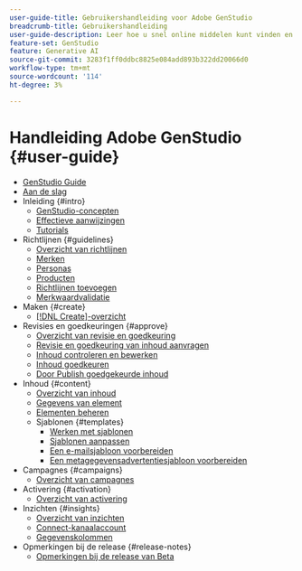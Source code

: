 ```yaml
---
user-guide-title: Gebruikershandleiding voor Adobe GenStudio
breadcrumb-title: Gebruikershandleiding
user-guide-description: Leer hoe u snel online middelen kunt vinden en genereren, variaties kunt maken en ervaringen kunt optimaliseren op basis van real-time inzichten in de prestaties van content.
feature-set: GenStudio
feature: Generative AI
source-git-commit: 3283f1ff0ddbc8825e084add893b322dd20066d0
workflow-type: tm+mt
source-wordcount: '114'
ht-degree: 3%

---
```



# Handleiding Adobe GenStudio {#user-guide}

+ [GenStudio Guide](home.md)
+ [Aan de slag](get-started.md)
+ Inleiding {#intro}
   + [GenStudio-concepten](concepts.md)
   + [Effectieve aanwijzingen](effective-prompts.md)
   + [ Tutorials ](https://experienceleague.adobe.com/docs/genstudio/learning/tutorials.html)
+ Richtlijnen {#guidelines}
   + [Overzicht van richtlijnen](guidelines/overview.md)
   + [Merken](guidelines/brands.md)
   + [Personas](guidelines/personas.md)
   + [Producten](guidelines/products.md)
   + [Richtlijnen toevoegen](guidelines/add-guidelines.md)
   + [Merkwaardvalidatie](guidelines/brand-validation.md)
+ Maken {#create}
   + [[!DNL Create]-overzicht](create/overview.md)
+ Revisies en goedkeuringen {#approve}
   + [Overzicht van revisie en goedkeuring](approvals/overview.md)
   + [Revisie en goedkeuring van inhoud aanvragen](approvals/request-review.md)
   + [Inhoud controleren en bewerken](approvals/review-and-edit.md)
   + [Inhoud goedkeuren](approvals/approve-content.md)
   + [Door Publish goedgekeurde inhoud](approvals/publish-content.md)
+ Inhoud {#content}
   + [Overzicht van inhoud](content/overview.md)
   + [Gegevens van element](content/asset-details.md)
   + [Elementen beheren](content/manage-assets.md)
   + Sjablonen {#templates}
      + [Werken met sjablonen](content/use-templates.md)
      + [Sjablonen aanpassen](content/customize-template.md)
      + [Een e-mailsjabloon voorbereiden](content/email-template.md)
      + [Een metagegevensadvertentiesjabloon voorbereiden](content/meta-template.md)
+ Campagnes {#campaigns}
   + [Overzicht van campagnes](campaigns/overview.md)
+ Activering {#activation}
   + [Overzicht van activering](activation/overview.md)
+ Inzichten {#insights}
   + [Overzicht van inzichten](insights/overview.md)
   + [Connect-kanaalaccount](insights/connect-channel.md)
   + [Gegevenskolommen](insights/data-columns.md)
+ Opmerkingen bij de release {#release-notes}
   + [Opmerkingen bij de release van Beta](beta-release-notes.md)

